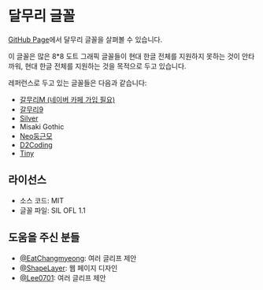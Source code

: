# 달무리 글꼴

[GitHub Page](https://ranolp.github.io/dalmoori-font/)에서 달무리 글꼴을 살펴볼 수 있습니다.

이 글꼴은 많은 8*8 도트 그래픽 글꼴들이
현대 한글 전체를 지원하지 못하는 것이 안타까워,
현대 한글 전체를 지원하는 것을 목적으로 두고 있습니다.

레퍼런스로 두고 있는 글꼴들은 다음과 같습니다:

- [갈무리M (네이버 카페 가입 필요)](https://cafe.naver.com/hansicgu/174)
- [갈무리9](https://tbh.kr/galmuri)
- [Silver](https://poppyworks.itch.io/silver)
- Misaki Gothic
- [Neo둥근모](https://neodgm.dalgona.dev/)
- [D2Coding](https://github.com/naver/d2codingfont)
- [Tiny](https://squaregear.net/fonts/tiny.html)

## 라이선스

- 소스 코드: MIT
- 글꼴 파일: SIL OFL 1.1

## 도움을 주신 분들

- [@EatChangmyeong](https://github.com/EatChangmyeong): 여러 글리프 제안
- [@ShapeLayer](https://github.com/ShapeLayer): 웹 페이지 디자인
- [@Lee0701](https://github.com/Lee0701/): 여러 글리프 제안
